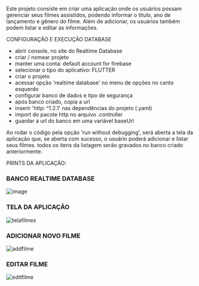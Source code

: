 Este projeto consiste em criar uma aplicação onde os usuários possam gerenciar seus filmes assistidos, podendo informar o título, ano de lançamento e gênero do filme. Além de adicionar, os usuários também podem listar e editar as informações.

CONFIGURAÇÃO E EXECUÇÃO
DATABASE
- abrir console, no site do Realtime Database
- criar / nomear projeto
- manter uma conta: default account for firebase
- selecionar o tipo do aplicativo: FLUTTER
- criar o projeto
- acessar opção 'realtime database' no menu de opções no canto esquerdo
- configurar banco de dados e tipo de segurança
- após banco criado, copia a url
- inserir 'http: ^1.2.1' nas dependências do projeto (.yaml)
- import do pacote http no arquivo .controller
- guardar a url do banco em uma variável baseUrl

Ao rodar o código pela opção 'run without debugging', será aberta a tela da aplicação que, se aberta com sucesso, o usuário poderá adicionar e listar seus filmes.
todos os itens da listagem serão gravados no banco criado anteriormente.

PRINTS DA APLICAÇÃO:
### BANCO REALTIME DATABASE ###
![image](https://github.com/anakrahl/listaFilmesMobile/assets/135769876/4633b8f1-d8ac-44cf-89a1-eb40788367f6)

### TELA DA APLICAÇÃO ###
![telafilmes](https://github.com/anakrahl/listaFilmesMobile/assets/135769876/717ca734-5365-47e8-b932-06934c15c396)

### ADICIONAR NOVO FILME ###
![addfilme](https://github.com/anakrahl/listaFilmesMobile/assets/135769876/40b63bfa-a7f4-4629-b3ee-bb3d0f2a2342)

### EDITAR FILME ###
![editfilme](https://github.com/anakrahl/listaFilmesMobile/assets/135769876/9d1cd17e-be07-4d55-9173-afb9d2d93fca)
